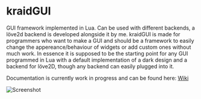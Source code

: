 # kraidGUI
GUI framework implemented in Lua. Can be used with different backends, a löve2d backend is developed alongside it by me.
kraidGUI is made for programmers who want to make a GUI and should be a framework to easily change the appereance/behaviour of widgets or add custom ones without much work.
In essence it is supposed to be the starting point for any GUI programmed in Lua with a default implementation of a dark design and a backend for löve2D, though any backend can easily plugged into it.

Documentation is currently work in progress and can be found here: [Wiki](https://github.com/pfirsich/kraidGUI/wiki)

![Screenshot](https://raw.githubusercontent.com/pfirsich/kraidGUI/master/screenshot.png)

